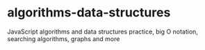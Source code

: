 # algorithms-data-structures
JavaScript algorithms and data structures practice, big O notation, searching algorithms, graphs and more
